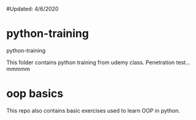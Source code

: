 #Updated: 4/6/2020

# python-training
python-training

This folder contains python training from udemy class.
Penetration test... mmmmm

# oop basics
This repo also contains basic exercises used to learn OOP in python.
